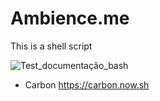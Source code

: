 # Ambience.me
This is a shell script

![Test_documentação_bash](https://user-images.githubusercontent.com/48387196/79499866-f6133d00-8001-11ea-945c-7f115e83c911.png)

- Carbon
https://carbon.now.sh
